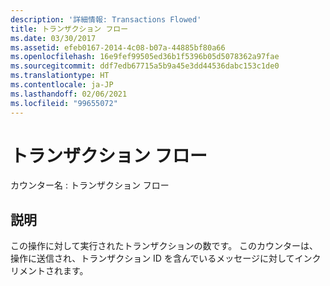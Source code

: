 ```yaml
---
description: '詳細情報: Transactions Flowed'
title: トランザクション フロー
ms.date: 03/30/2017
ms.assetid: efeb0167-2014-4c08-b07a-44885bf80a66
ms.openlocfilehash: 16e9fef99505ed36b1f5396b05d5078362a97fae
ms.sourcegitcommit: ddf7edb67715a5b9a45e3dd44536dabc153c1de0
ms.translationtype: HT
ms.contentlocale: ja-JP
ms.lasthandoff: 02/06/2021
ms.locfileid: "99655072"
---
```

# <a name="transactions-flowed"></a>トランザクション フロー

カウンター名 : トランザクション フロー  
  
## <a name="description"></a>説明  

 この操作に対して実行されたトランザクションの数です。 このカウンターは、操作に送信され、トランザクション ID を含んでいるメッセージに対してインクリメントされます。
